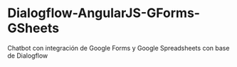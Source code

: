 # Dialogflow-AngularJS-GForms-GSheets
Chatbot con integración de Google Forms y Google Spreadsheets con base de Dialogflow
